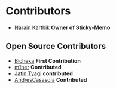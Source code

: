 # Contributors

- [Narain Karthik](https://github.com/narainkarthikv) **Owner of Sticky-Memo**

## Open Source Contributors
- [Bicheka](https://github.com/Bicheka) **First Contribution**
- [m1her](https://github.com/m1her) **Contributed**
- [Jatin Tyagi](https://github.com/jatintyagi1) **contributed** 
- [AndresCasasola](https://github.com/AndresCasasola) **Contributed**
